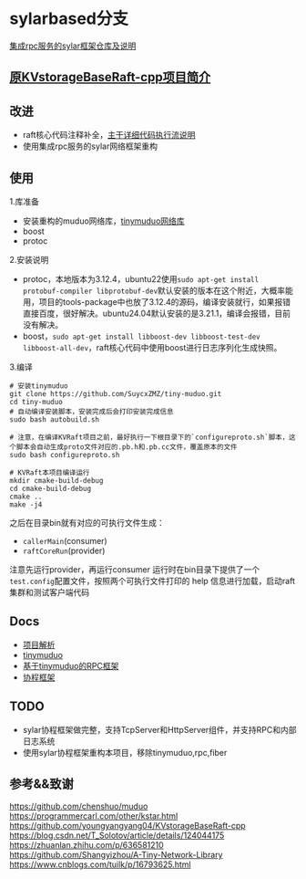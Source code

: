 # sylarbased分支

[集成rpc服务的sylar框架仓库及说明](https://github.com/SuycxZMZ/sylar-from-suycx)

## [原KVstorageBaseRaft-cpp项目简介](docs/README.md)

## 改进

- raft核心代码注释补全，[主干详细代码执行流说明](docs/项目解析.md)
- 使用集成rpc服务的sylar网络框架重构

## 使用

1.库准备

- 安装重构的muduo网络库，[tinymuduo网络库](https://github.com/SuycxZMZ/tiny-muduo)
- boost
- protoc

2.安装说明

- protoc，本地版本为3.12.4，ubuntu22使用`sudo apt-get install protobuf-compiler libprotobuf-dev`默认安装的版本在这个附近，大概率能用，项目的tools-package中也放了3.12.4的源码，编译安装就行，如果报错直接百度，很好解决。ubuntu24.04默认安装的是3.21.1，编译会报错，目前没有解决。
- boost，`sudo apt-get install libboost-dev libboost-test-dev libboost-all-dev`，raft核心代码中使用boost进行日志序列化生成快照。

3.编译

```shell
# 安装tinymuduo
git clone https://github.com/SuycxZMZ/tiny-muduo.git
cd tiny-muduo
# 自动编译安装脚本，安装完成后会打印安装完成信息
sudo bash autobuild.sh

# 注意，在编译KVRaft项目之前，最好执行一下根目录下的`configureproto.sh`脚本，这个脚本会自动生成proto文件对应的.pb.h和.pb.cc文件，覆盖原本的文件
sudo bash configureproto.sh

# KVRaft本项目编译运行
mkdir cmake-build-debug
cd cmake-build-debug
cmake ..
make -j4
```

之后在目录bin就有对应的可执行文件生成：

- `callerMain`(consumer)
- `raftCoreRun`(provider)
  
注意先运行provider，再运行consumer
运行时在bin目录下提供了一个`test.config`配置文件，按照两个可执行文件打印的 help 信息进行加载，启动raft集群和测试客户端代码

## Docs

- [项目解析](docs/项目解析.md)
- [tinymuduo](https://github.com/SuycxZMZ/tiny-muduo)
- [基于tinymuduo的RPC框架](https://github.com/SuycxZMZ/MpRPC-Cpp)
- [协程框架](https://github.com/SuycxZMZ/sylar-from-suycx)

## TODO

- sylar协程框架做完整，支持TcpServer和HttpServer组件，并支持RPC和内部日志系统
- 使用sylar协程框架重构本项目，移除tinymuduo,rpc,fiber

## 参考&&致谢

https://github.com/chenshuo/muduo
https://programmercarl.com/other/kstar.html
https://github.com/youngyangyang04/KVstorageBaseRaft-cpp
https://blog.csdn.net/T_Solotov/article/details/124044175
https://zhuanlan.zhihu.com/p/636581210
https://github.com/Shangyizhou/A-Tiny-Network-Library
https://www.cnblogs.com/tuilk/p/16793625.html
